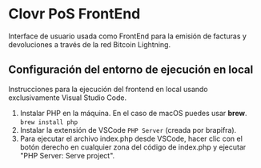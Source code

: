 # Clovr PoS FrontEnd

Interface de usuario usada como FrontEnd para la emisión de facturas y devoluciones a través de la red Bitcoin Lightning.

## Configuración del entorno de ejecución en local

Instrucciones para la ejecución del frontend en local usando exclusivamente Visual Studio Code.

1. Instalar PHP en la máquina. En el caso de macOS puedes usar **brew**.
`brew install php`
2. Instalar la extensión de VSCode `PHP Server` (creada por brapifra).
3. Para ejecutar el archivo index.php desde VSCode, hacer clic con el botón derecho en cualquier zona del código de index.php y ejecutar "PHP Server: Serve project".